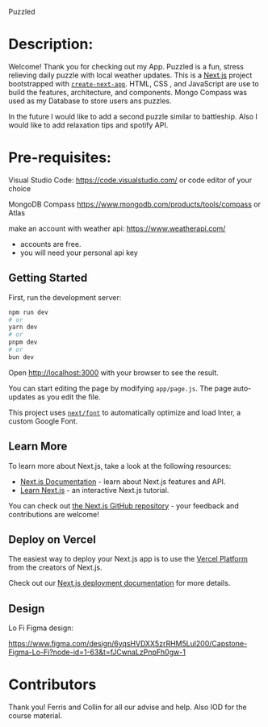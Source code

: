 Puzzled

# Description: 

Welcome! Thank you for checking out my App. Puzzled is a fun, stress relieving daily puzzle with local weather updates. This is a [Next.js](https://nextjs.org/) project bootstrapped with [`create-next-app`](https://github.com/vercel/next.js/tree/canary/packages/create-next-app). HTML, CSS , and JavaScript are use to build the features, architecture, and components. Mongo Compass was used as my Database to store users ans puzzles.

In the future I would like to add a second puzzle similar to battleship. Also I would like to add relaxation tips and spotify API.

# Pre-requisites:

Visual Studio Code: https://code.visualstudio.com/
or code editor of your choice

MongoDB Compass  https://www.mongodb.com/products/tools/compass
or Atlas

make an account with weather api: https://www.weatherapi.com/
- accounts are free. 
- you will need your personal api key


## Getting Started

First, run the development server:

```bash
npm run dev
# or
yarn dev
# or
pnpm dev
# or
bun dev
```

Open [http://localhost:3000](http://localhost:3000) with your browser to see the result.

You can start editing the page by modifying `app/page.js`. The page auto-updates as you edit the file.

This project uses [`next/font`](https://nextjs.org/docs/basic-features/font-optimization) to automatically optimize and load Inter, a custom Google Font.

## Learn More

To learn more about Next.js, take a look at the following resources:

- [Next.js Documentation](https://nextjs.org/docs) - learn about Next.js features and API.
- [Learn Next.js](https://nextjs.org/learn) - an interactive Next.js tutorial.

You can check out [the Next.js GitHub repository](https://github.com/vercel/next.js/) - your feedback and contributions are welcome!

## Deploy on Vercel

The easiest way to deploy your Next.js app is to use the [Vercel Platform](https://vercel.com/new?utm_medium=default-template&filter=next.js&utm_source=create-next-app&utm_campaign=create-next-app-readme) from the creators of Next.js.

Check out our [Next.js deployment documentation](https://nextjs.org/docs/deployment) for more details.


## Design 
Lo Fi Figma design:

https://www.figma.com/design/6yqsHVDXX5zrRHM5Lul200/Capstone-Figma-Lo-Fi?node-id=1-63&t=fJCwnaLzPnpFh0gw-1

# Contributors
Thank you! Ferris and Collin for all our advise and help. Also IOD for the course material.
